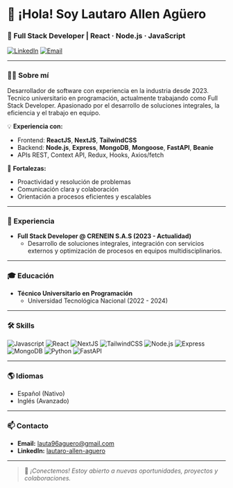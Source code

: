 # 👋 ¡Hola! Soy Lautaro Allen Agüero

### 🚀 Full Stack Developer | React · Node.js · JavaScript

[![LinkedIn](https://img.shields.io/badge/LinkedIn-blue?logo=linkedin&logoColor=white&style=for-the-badge)](https://www.linkedin.com/in/lautaro-allen-aguero/)
[![Email](https://img.shields.io/badge/Email-lauta96aguero%40gmail.com-red?style=for-the-badge&logo=gmail)](mailto:lauta96aguero@gmail.com)

---

### 👨‍💻 Sobre mí

Desarrollador de software con experiencia en la industria desde 2023. Tecnico universitario en programación, actualmente trabajando como Full Stack Developer. Apasionado por el desarrollo de soluciones integrales, la eficiencia y el trabajo en equipo.

💡 **Experiencia con:**
- Frontend: **ReactJS**, **NextJS**, **TailwindCSS**
- Backend: **Node.js**, **Express**, **MongoDB**, **Mongoose**, **FastAPI**, **Beanie**
- APIs REST, Context API, Redux, Hooks, Axios/fetch

🎯 **Fortalezas:**
- Proactividad y resolución de problemas
- Comunicación clara y colaboración
- Orientación a procesos eficientes y escalables

---

### 💼 Experiencia

- **Full Stack Developer @ CRENEIN S.A.S (2023 - Actualidad)**
  - Desarrollo de soluciones integrales, integración con servicios externos y optimización de procesos en equipos multidisciplinarios.

---

### 🎓 Educación

- **Técnico Universitario en Programación**
  - Universidad Tecnológica Nacional (2022 - 2024)

---

### 🛠️ Skills

![Javascript](https://img.shields.io/badge/Javascript-F7DF1E?logo=javascript&logoColor=black&style=flat-square) 
![React](https://img.shields.io/badge/React-61DAFB?logo=react&logoColor=black&style=flat-square) 
![NextJS](https://img.shields.io/badge/NextJS-111111?logo=next.js&logoColor=white&style=flat-square) 
![TailwindCSS](https://img.shields.io/badge/TailwindCSS-38B2AC?logo=tailwindcss&logoColor=white&style=flat-square) 
![Node.js](https://img.shields.io/badge/Node.js-339933?logo=node.js&logoColor=white&style=flat-square) 
![Express](https://img.shields.io/badge/Express-000000?logo=express&logoColor=white&style=flat-square) 
![MongoDB](https://img.shields.io/badge/MongoDB-47A248?logo=mongodb&logoColor=white&style=flat-square) 
![Python](https://img.shields.io/badge/Python-3776AB?logo=python&logoColor=white&style=flat-square) 
![FastAPI](https://img.shields.io/badge/FastAPI-009688?logo=fastapi&logoColor=white&style=flat-square)

---

### 🌎 Idiomas

- Español (Nativo)
- Inglés (Avanzado)

---

### 📫 Contacto

- **Email:** lauta96aguero@gmail.com
- **LinkedIn:** [lautaro-allen-aguero](https://www.linkedin.com/in/lautaro-allen-aguero/)

---

> 💬 *¡Conectemos! Estoy abierto a nuevas oportunidades, proyectos y colaboraciones.*
